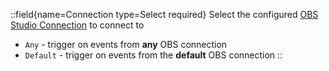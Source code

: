 ::field{name=Connection type=Select required}
Select the configured [OBS Studio Connection](/guide/broadcasters/obs-studio) to connect to

- `Any` - trigger on events from **any** OBS connection
- `Default` - trigger on events from the **default** OBS connection
::
